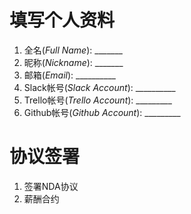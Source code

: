 


# 填写个人资料

1. 全名(_Full Name_): _______
2. 昵称(_Nickname_): _______
3. 邮箱(_Email_): __________
4. Slack帐号(_Slack Account_): __________
5. Trello帐号(_Trello Account_): _________
6. Github帐号(_Github Account_): _________

# 协议签署

1. 签署NDA协议
2. 薪酬合约



